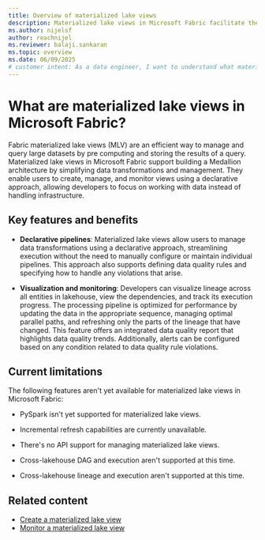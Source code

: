 ```yaml
---
title: Overview of materialized lake views
description: Materialized lake views in Microsoft Fabric facilitate the implementation of the medallion architecture by enabling automated creation, scheduling, and execution of materialized lake views.
ms.author: nijelsf 
author: reachnijel
ms.reviewer: balaji.sankaran
ms.topic: overview
ms.date: 06/09/2025
# customer intent: As a data engineer, I want to understand what materialized lake views are in Microsoft Fabric so that I can leverage them for building a Medallion architecture.
---
```


# What are materialized lake views in Microsoft Fabric? 

Fabric materialized lake views (MLV) are an efficient way to manage and query large datasets by pre computing and storing the results of a query. Materialized lake views in Microsoft Fabric support building a Medallion architecture by simplifying data transformations and management. They enable users to create, manage, and monitor views using a declarative approach, allowing developers to focus on working with data instead of handling infrastructure.

## Key features and benefits

* **Declarative pipelines**: Materialized lake views allow users to manage data transformations using a declarative approach, streamlining execution without the need to manually configure or maintain individual pipelines. This approach also supports defining data quality rules and specifying how to handle any violations that arise.

* **Visualization and monitoring**: Developers can visualize lineage across all entities in lakehouse, view the dependencies, and track its execution progress. The processing pipeline is optimized for performance by updating the data in the appropriate sequence, managing optimal parallel paths, and refreshing only the parts of the lineage that have changed. This feature offers an integrated data quality report that highlights data quality trends. Additionally, alerts can be configured based on any condition related to data quality rule violations.

## Current limitations

The following features aren't yet available for materialized lake views in Microsoft Fabric:

* PySpark isn't yet supported for materialized lake views.

* Incremental refresh capabilities are currently unavailable.

* There's no API support for managing materialized lake views.

* Cross-lakehouse DAG and execution aren't supported at this time.

* Cross-lakehouse lineage and execution aren't supported at this time.

## Related content

* [Create a materialized lake view](create-materialized-lake-view.md)
* [Monitor a materialized lake view](monitor-materialized-lake-views.md)
